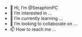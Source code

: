 - 👋 Hi, I’m @SeraphimPC
- 👀 I’m interested in ...
- 🌱 I’m currently learning ...
- 💞️ I’m looking to collaborate on ...
- 📫 How to reach me ...

<!---
SeraphimPC/SeraphimPC is a ✨ special ✨ repository because its `README.md` (this file) appears on your GitHub profile.
You can click the Preview link to take a look at your changes.
--->
